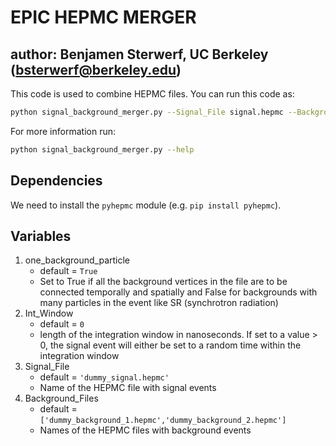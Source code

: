 # EPIC HEPMC MERGER
## author: Benjamen Sterwerf, UC Berkeley (bsterwerf@berkeley.edu)

This code is used to combine HEPMC files. You can run this code as:

```bash
python signal_background_merger.py --Signal_File signal.hepmc --Background_Files background_1.hepmc background_2.hepmc
```

For more information run:

```bash
python signal_background_merger.py --help
```

## Dependencies

We need to install the ```pyhepmc``` module (e.g. ```pip install pyhepmc```).

## Variables

1. one_background_particle
	- default = ```True```
	- Set to True if all the background vertices in the file are to be connected temporally and spatially and False for backgrounds with many particles in the event like SR (synchrotron radiation)
2. Int_Window
	- default = ```0```
	- length of the integration window in nanoseconds. If set to a value > 0, the signal event will either be set to a random time within the integration window 
3. Signal_File
	- default = ```'dummy_signal.hepmc'```
	- Name of the HEPMC file with signal events
4. Background_Files
	- default = ```['dummy_background_1.hepmc','dummy_background_2.hepmc']```
	- Names of the HEPMC files with background events

